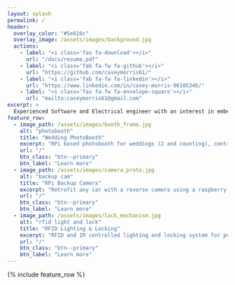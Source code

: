 ```yaml
---
layout: splash
permalink: /
header:
  overlay_color: "#5e616c"
  overlay_image: /assets/images/background.jpg
  actions:
    - label: "<i class='fas fa-download'></i>"
      url: "/docs/resume.pdf"
    - label: "<i class='fab fa-fw fa-github'></i>"
      url: "https://github.com/caseymorris61/"
    - label: "<i class='fab fa-fw fa-linkedin'></i>"
      url: "https://www.linkedin.com/in/casey-morris-96105346/"
    - label: "<i class='fas fa-fw fa-envelope-square'></i>"
      url: "mailto:caseymorris61@gmail.com"
excerpt: >
  Experienced Software and Electrical engineer with an interest in embedded systems. RPi hobbiest and DIY IoT enthusiast.<br />
feature_row:
  - image_path: /assets/images/booth_frame.jpg
    alt: "photobooth"
    title: "Wedding PhotoBooth"
    excerpt: "RPi based photobooth for weddings (2 and counting), controlled via text - Twilio"
    url: "/"
    btn_class: "btn--primary"
    btn_label: "Learn more"
  - image_path: /assets/images/camera_proto.jpg
    alt: "backup cam"
    title: "RPi Backup Camera"
    excerpt: "Retrofit any car with a reverse camera using a raspberry pi and mobile phone"
    url: "/"
    btn_class: "btn--primary"
    btn_label: "Learn more" 
  - image_path: /assets/images/lock_mechanism.jpg
    alt: "rfid light and lock"
    title: "RFID Lighting & Locking"
    excerpt: "RFID and IR controlled lighting and locking system for personal apartment utilizing simple uC, servo, and relays"
    url: "/"
    btn_class: "btn--primary"
    btn_label: "Learn more"
---
```


{% include feature_row %}